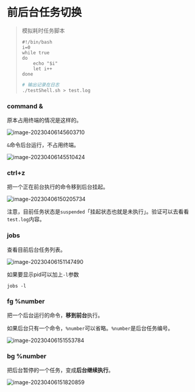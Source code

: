 # 前后台任务切换

> 模拟耗时任务脚本
>
> ```shell
> #!/bin/bash
> i=0
> while true 
> do
>     echo "$i"
>     let i++
> done
> ```
>
> ```sh
> # 输出记录在日志
> ./testShell.sh > test.log
> ```



### command &

原本占用终端的情况是这样的。

![image-20230406145603710](https://wangigor-typora-images.oss-cn-chengdu.aliyuncs.com/image-20230406145603710.png)

`&`命令后台运行，不占用终端。

![image-20230406145510424](https://wangigor-typora-images.oss-cn-chengdu.aliyuncs.com/image-20230406145510424.png)

### ctrl+z

把一个正在前台执行的命令移到后台挂起。

![image-20230406150205734](https://wangigor-typora-images.oss-cn-chengdu.aliyuncs.com/image-20230406150205734.png)

注意，目前任务状态是`suspended`「挂起状态也就是未执行」。验证可以去看看`test.log`内容。



### jobs

查看目前后台任务列表。

![image-20230406151147490](https://wangigor-typora-images.oss-cn-chengdu.aliyuncs.com/image-20230406151147490.png)

如果要显示pid可以加上`-l`参数

```shell
jobs -l
```



### fg %number

把一个后台运行的命令，**移到前台**执行。

如果后台只有一个命令，`%number`可以省略。`%number`是后台任务编号。

![image-20230406151553784](https://wangigor-typora-images.oss-cn-chengdu.aliyuncs.com/image-20230406151553784.png) 



### bg %number

把后台暂停的一个任务，变成**后台继续执行**。

![image-20230406151820859](https://wangigor-typora-images.oss-cn-chengdu.aliyuncs.com/image-20230406151820859.png)

